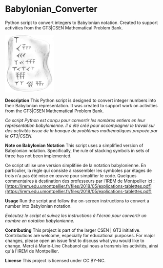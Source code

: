 # Babylonian_Converter
Python script to convert integers to Babylonian notation. Created to support activities from the GT3|CSEN Mathematical Problem Bank.

![tablette](./docs/tab.png)

**Description**
This Python script is designed to convert integer numbers into their Babylonian representation. It was created to support work on activities from the GT3|CSEN Mathematical Problem Bank.

*Ce script Python est conçu pour convertir les nombres entiers en leur représentation babylonienne. Il a été créé pour accompagner le travail sur des activités issue de la banque de problèmes mathématiques propoée par le GT3|CSEN.*

**Note on Babylonian Notation**
This script uses a simplified version of Babylonian notation. Specifically, the rule of stacking symbols in sets of three has not been implemented. 

Ce script utilise une version simplifiée de la notation babylonienne. En particulier, la règle qui consiste à rassembler les symboles par étages de trois n'a pas été mise en œuvre pour simplifier le code. 
Quelques commentaires à destination des professeurs par l'IREM de Montpellier ici : [https://irem.edu.umontpellier.fr/files/2018/05/explications-tablettes.pdf](https://irem.edu.umontpellier.fr/files/2018/05/explications-tablettes.pdf)

**Usage**
Run the script and follow the on-screen instructions to convert a number into Babylonian notation.

*Exécutez le script et suivez les instructions à l'écran pour convertir un nombre en notation babylonienne.*

**Contributing**
This project is part of the larger CSEN | GT3 initiative. Contributions are welcome, especially for educational purposes. For major changes, please open an issue first to discuss what you would like to change.
Merci à Marie-Line Chabanol qui nous a transmis les activités, ainsi qu'à l'IREM de Montpellier.

**License**
This project is licensed under CC BY-NC.
